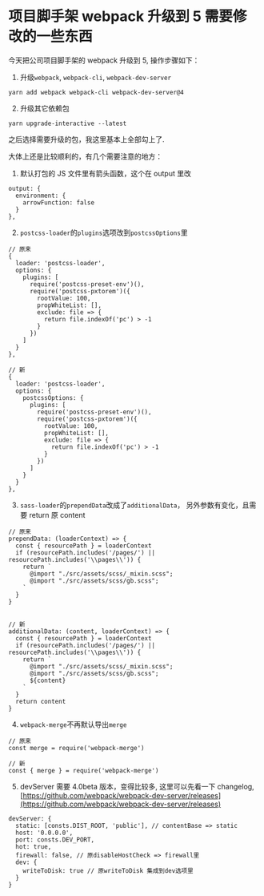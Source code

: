 # 项目脚手架 webpack 升级到 5 需要修改的一些东西

今天把公司项目脚手架的 webpack 升级到 5, 操作步骤如下：

1. 升级`webpack`, `webpack-cli`, `webpack-dev-server`

```
yarn add webpack webpack-cli webpack-dev-server@4
```

2. 升级其它依赖包

```
yarn upgrade-interactive --latest
```

之后选择需要升级的包，我这里基本上全部勾上了.

大体上还是比较顺利的，有几个需要注意的地方：

1. 默认打包的 JS 文件里有箭头函数，这个在 output 里改

```
output: {
  environment: {
    arrowFunction: false
  }
},
```

2. `postcss-loader`的`plugins`选项改到`postcssOptions`里

```
// 原来
{
  loader: 'postcss-loader',
  options: {
    plugins: [
      require('postcss-preset-env')(),
      require('postcss-pxtorem')({
        rootValue: 100,
        propWhiteList: [],
        exclude: file => {
          return file.indexOf('pc') > -1
        }
      })
    ]
  }
},

// 新
{
  loader: 'postcss-loader',
  options: {
    postcssOptions: {
      plugins: [
        require('postcss-preset-env')(),
        require('postcss-pxtorem')({
          rootValue: 100,
          propWhiteList: [],
          exclude: file => {
            return file.indexOf('pc') > -1
          }
        })
      ]
    }
  }
},
```

3. `sass-loader`的`prependData`改成了`additionalData`， 另外参数有变化，且需要 return 原 content

```
// 原来
prependData: (loaderContext) => {
  const { resourcePath } = loaderContext
  if (resourcePath.includes('/pages/') || resourcePath.includes('\\pages\\')) {
    return `
      @import "./src/assets/scss/_mixin.scss";
      @import "./src/assets/scss/gb.scss";
    `
  }
}


// 新
additionalData: (content, loaderContext) => {
  const { resourcePath } = loaderContext
  if (resourcePath.includes('/pages/') || resourcePath.includes('\\pages\\')) {
    return `
      @import "./src/assets/scss/_mixin.scss";
      @import "./src/assets/scss/gb.scss";
      ${content}
    `
  }
  return content
}
```

4. `webpack-merge`不再默认导出`merge`

```
// 原来
const merge = require('webpack-merge')

// 新
const { merge } = require('webpack-merge')
```

5. devServer 需要 4.0beta 版本，变得比较多, 这里可以先看一下 changelog, [https://github.com/webpack/webpack-dev-server/releases](https://github.com/webpack/webpack-dev-server/releases)

```
devServer: {
  static: [consts.DIST_ROOT, 'public'], // contentBase => static
  host: '0.0.0.0',
  port: consts.DEV_PORT,
  hot: true,
  firewall: false, // 原disableHostCheck => firewall里
  dev: {
    writeToDisk: true // 原writeToDisk 集成到dev选项里
  }
}
```
